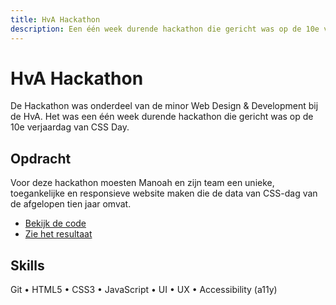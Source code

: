 ```yaml
---
title: HvA Hackathon
description: Een één week durende hackathon die gericht was op de 10e verjaardag van CSS Day.
---
```


# HvA Hackathon

De Hackathon was onderdeel van de minor Web Design & Development bij de HvA. Het was een één week durende hackathon die gericht was op de 10e verjaardag van CSS Day.

## Opdracht

Voor deze hackathon moesten Manoah en zijn team een unieke, toegankelijke en responsieve website maken die de data van CSS-dag van de afgelopen tien jaar omvat.

- [Bekijk de code](https://github.com/JopMolenaar/css-day-ta-JJJM)
- [Zie het resultaat](https://jopmolenaar.github.io/css-day-ta-JJJM/)

## Skills

Git • HTML5 • CSS3 • JavaScript • UI • UX • Accessibility (a11y)
